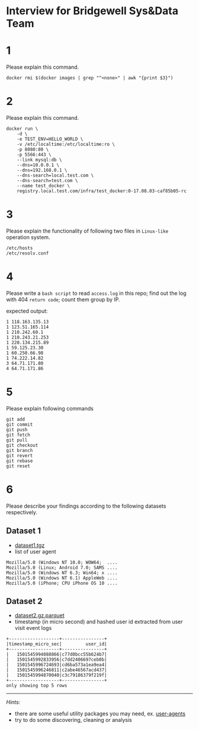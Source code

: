 Interview for Bridgewell Sys&Data Team
=====================================

# 1
Please explain this command.
```
docker rmi $(docker images | grep "^<none>" | awk "{print $3}")
```

# 2
Please explain this command.
```
docker run \
	-d \
	-e TEST_ENV=HELLO_WORLD \
	-v /etc/localtime:/etc/localtime:ro \
	-p 8080:80 \
	-p 5566:443 \
	--link mysql:db \
	--dns=10.0.0.1 \
	--dns=192.168.0.1 \
	--dns-search=local.test.com \
	--dns-search=test.com \
	--name test_docker \
	registry.local.test.com/infra/test_docker:0-17.08.03-caf85b05-rc
```

# 3
Please explain the functionality of following two files in `Linux-like` operation system.
```
/etc/hosts
/etc/resolv.conf
```

# 4
Please write a `bash script` to read `access.log` in this repo; find out the log with 404 `return code`; count them group by IP.

expected output:
```
1 118.163.135.13
1 123.51.165.114
1 210.242.60.1
1 210.243.21.253
1 220.134.215.89
1 59.125.23.30
1 60.250.66.98
1 74.222.14.82
3 64.71.171.80
4 64.71.171.86
```

# 5
Please explain following commands
```
git add
git commit
git push
git fetch
git pull
git checkout
git branch
git revert
git rebase
git reset
```

# 6

Please describe your findings according to the following datasets respectively.

## Dataset 1

* [dataset1.tgz](dataset1.tgz)
* list of user agent

```
Mozilla/5.0 (Windows NT 10.0; WOW64;  ....
Mozilla/5.0 (Linux; Android 7.0; SAMS ....
Mozilla/5.0 (Windows NT 6.3; Win64; x ....
Mozilla/5.0 (Windows NT 6.1) AppleWeb ....
Mozilla/5.0 (iPhone; CPU iPhone OS 10 ....
```

## Dataset 2

* [dataset2.gz.parquet](dataset2.gz.parquet)
* timestamp (in micro second) and hashed user id extracted from user visit event logs

```
+-------------------+----------------+
|timestamp_micro_sec|         user_id|
+-------------------+----------------+
|   1501545994088866|c77d0bcc55b624b7|
|   1501545992833956|c7dd2406697ceb0b|
|   1501545996724693|cd6ba573a1ea9ea4|
|   1501545996246811|c2abe46567acd437|
|   1501545994870040|c3c79186379f219f|
+-------------------+----------------+
only showing top 5 rows

```

----------

*Hints:*

* there are some useful utility packages you may need, ex. [user-agents](https://pypi.python.org/pypi/user-agents)
* try to do some discovering, cleaning or analysis
